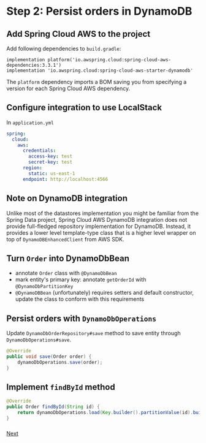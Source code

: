 # Step 2: Persist orders in DynamoDB

## Add Spring Cloud AWS to the project

Add following dependencies to `build.gradle`:

```
implementation platform('io.awspring.cloud:spring-cloud-aws-dependencies:3.3.1')
implementation 'io.awspring.cloud:spring-cloud-aws-starter-dynamodb'
```

The `platform` dependency imports a BOM saving you from specifying a version for each Spring Cloud AWS dependency.

## Configure integration to use LocalStack

In `application.yml`

```yml
spring:
  cloud:
    aws:
      credentials:
        access-key: test
        secret-key: test
      region:
        static: us-east-1
      endpoint: http://localhost:4566
```

## Note on DynamoDB integration

Unlike most of the datastores implementation you might be familiar from the Spring Data project, Spring Cloud AWS DynamoDB integration does not provide full-fledged repository implementation for DynamoDB. Instead, it provides a lower level template-type class that is a higher level wrapper on top of `DynamoDBEnhancedClient` from AWS SDK.

## Turn `Order` into DynamoDbBean

- annotate `Order` class with `@DynamoDbBean`
- mark entity's primary key: annotate `getOrderId` with `@DynamoDbPartitionKey`
- `@DynamoDBBean` (unfortunately) requires setters and default constructor, update the class to conform with this requirements

## Persist orders with `DynamoDbOperations`

Update `DynamoDbOrderRepository#save` method to save entity through `DynamoDbOperations#save`. 

```java
@Override
public void save(Order order) {
    dynamoDbOperations.save(order);
}
```

## Implement `findById` method

```java
@Override
public Order findById(String id) {
    return dynamoDbOperations.load(Key.builder().partitionValue(id).build(), Order.class);
}
```

### 
[Next](step-3-create-invoice-in-background-with-sqs.md)